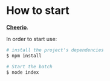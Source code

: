 # How to start

**[Cheerio](https://github.com/cheeriojs/cheerio)**.

In order to start use:

```bash
# install the project's dependencies
$ npm install

# Start the batch
$ node index
```